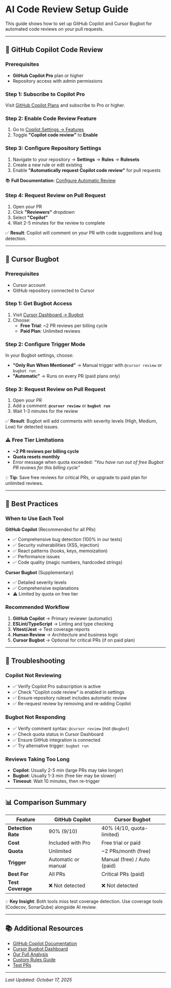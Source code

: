# AI Code Review Setup Guide

This guide shows how to set up GitHub Copilot and Cursor Bugbot for automated code reviews on your pull requests.

---

## 🤖 GitHub Copilot Code Review

### Prerequisites
- **GitHub Copilot Pro** plan or higher
- Repository access with admin permissions

### Step 1: Subscribe to Copilot Pro
Visit [GitHub Copilot Plans](https://github.com/features/copilot/plans) and subscribe to Pro or higher.

### Step 2: Enable Code Review Feature
1. Go to [Copilot Settings → Features](https://github.com/settings/copilot/features)
2. Toggle **"Copilot code review"** to **Enable**

### Step 3: Configure Repository Settings
1. Navigate to your repository → **Settings** → **Rules** → **Rulesets**
2. Create a new rule or edit existing
3. Enable **"Automatically request Copilot code review"** for pull requests

📚 **Full Documentation**: [Configure Automatic Review](https://docs.github.com/en/copilot/how-tos/use-copilot-agents/request-a-code-review/configure-automatic-review)

### Step 4: Request Review on Pull Request
1. Open your PR
2. Click **"Reviewers"** dropdown
3. Select **"Copilot"**
4. Wait 2-5 minutes for the review to complete

✅ **Result**: Copilot will comment on your PR with code suggestions and bug detection.

---

## 🐛 Cursor Bugbot

### Prerequisites
- Cursor account
- GitHub repository connected to Cursor

### Step 1: Get Bugbot Access
1. Visit [Cursor Dashboard → Bugbot](https://cursor.com/dashboard?tab=bugbot)
2. Choose:
   - **Free Trial**: ~2 PR reviews per billing cycle
   - **Paid Plan**: Unlimited reviews

### Step 2: Configure Trigger Mode
In your Bugbot settings, choose:
- **"Only Run When Mentioned"** → Manual trigger with `@cursor review` or `bugbot run`
- **"Automatic"** → Runs on every PR (paid plans only)

### Step 3: Request Review on Pull Request
1. Open your PR
2. Add a comment: **`@cursor review`** or **`bugbot run`**
3. Wait 1-3 minutes for the review

✅ **Result**: Bugbot will add comments with severity levels (High, Medium, Low) for detected issues.

### ⚠️ Free Tier Limitations
- **~2 PR reviews per billing cycle**
- **Quota resets monthly**
- Error message when quota exceeded: *"You have run out of free Bugbot PR reviews for this billing cycle"*

💡 **Tip**: Save free reviews for critical PRs, or upgrade to paid plan for unlimited reviews.

---

## 🎯 Best Practices

### When to Use Each Tool

**GitHub Copilot** (Recommended for all PRs)
- ✅ Comprehensive bug detection (100% in our tests)
- ✅ Security vulnerabilities (XSS, injection)
- ✅ React patterns (hooks, keys, memoization)
- ✅ Performance issues
- ✅ Code quality (magic numbers, hardcoded strings)

**Cursor Bugbot** (Supplementary)
- ✅ Detailed severity levels
- ✅ Comprehensive explanations
- ⚠️ Limited by quota on free tier

### Recommended Workflow
1. **GitHub Copilot** → Primary reviewer (automatic)
2. **ESLint/TypeScript** → Linting and type checking
3. **Vitest/Jest** → Test coverage reports
4. **Human Review** → Architecture and business logic
5. **Cursor Bugbot** → Optional for critical PRs (if on paid plan)

---

## 🔧 Troubleshooting

### Copilot Not Reviewing
- ✅ Verify Copilot Pro subscription is active
- ✅ Check "Copilot code review" is enabled in settings
- ✅ Ensure repository ruleset includes automatic review
- ✅ Re-request review by removing and re-adding Copilot

### Bugbot Not Responding
- ✅ Verify comment syntax: `@cursor review` (not `@bugbot`)
- ✅ Check quota status in Cursor Dashboard
- ✅ Ensure GitHub integration is connected
- ✅ Try alternative trigger: `bugbot run`

### Reviews Taking Too Long
- **Copilot**: Usually 2-5 min (large PRs may take longer)
- **Bugbot**: Usually 1-3 min (free tier may be slower)
- **Timeout**: Wait 10 minutes, then re-trigger

---

## 📊 Comparison Summary

| Feature | GitHub Copilot | Cursor Bugbot |
|---------|----------------|---------------|
| **Detection Rate** | 90% (9/10) | 40% (4/10, quota-limited) |
| **Cost** | Included with Pro | Free trial or paid |
| **Quota** | Unlimited | ~2 PRs/month (free) |
| **Trigger** | Automatic or manual | Manual (free) / Auto (paid) |
| **Best For** | All PRs | Critical PRs (paid) |
| **Test Coverage** | ❌ Not detected | ❌ Not detected |

💡 **Key Insight**: Both tools miss test coverage detection. Use coverage tools (Codecov, SonarQube) alongside AI review.

---

## 📚 Additional Resources

- [GitHub Copilot Documentation](https://docs.github.com/en/copilot)
- [Cursor Bugbot Dashboard](https://cursor.com/dashboard?tab=bugbot)
- [Our Full Analysis](./AI_CODE_REVIEW_COMPARISON.md)
- [Custom Rules Guide](./CUSTOM_RULES_GUIDE.md)
- [Test PRs](https://github.com/arif-dewi/ai-code-review-react-demo/pulls)

---

*Last Updated: October 17, 2025*

